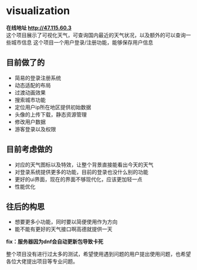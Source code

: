 # visualization 
 **在线地址 http://47.115.60.3**  
这个项目展示了可视化天气，可查询国内最近的天气状况，以及额外的可以查询一些城市信息
这个项目一个用户登录/注册功能，能够保存用户信息

## 目前做了的
- 简易的登录注册系统
- 动态适配的布局
- 过渡动画效果
- 搜索城市功能
- 定位用户ip所在地区提供初始数据
- 头像的上传下载，静态资源管理
- 修改用户数据
- 游客登录以及权限

## 目前考虑做的
- 对应的天气图标以及特效，让整个背景直接能看出今天的天气
- 对登录系统提供更多的功能，目前的登录也没什么别的功能
- 更好的ui界面，现在的界面不够现代化，应该更加轻一点
- 性能优化
  
## 往后的构思
- 想要更多小功能，同时要以简便使用作为方向
- 能不能有更好的天气接口啊高德就提供一天

**fix：服务器因为dnf会自动更新包导致卡死**

整个项目没有进行过太多的测试，希望使用遇到问题的用户提出使用问题，也希望各位大佬提出项目等专业问题。

